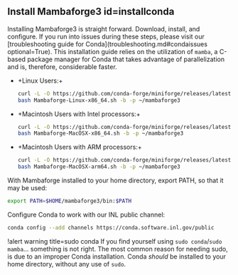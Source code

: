 ## Install Mambaforge3 id=installconda

Installing Mambaforge3 is straight forward. Download, install, and configure. If you run into issues during these steps, please visit our [troubleshooting guide for Conda](troubleshooting.md#condaissues optional=True). This installation
guide relies on the utilization of `mamba`, a C-based package manager for Conda that takes advantage of parallelization
and is, therefore, considerable faster.   

- +Linux Users:+

  ```bash
  curl -L -O https://github.com/conda-forge/miniforge/releases/latest/download/Mambaforge-Linux-x86_64.sh
  bash Mambaforge-Linux-x86_64.sh -b -p ~/mambaforge3
  ```

- +Macintosh Users with Intel processors:+

  ```bash
  curl -L -O https://github.com/conda-forge/miniforge/releases/latest/download/Mambaforge-MacOSX-x86_64.sh
  bash Mambaforge-MacOSX-x86_64.sh -b -p ~/mambaforge3
  ```

- +Macintosh Users with ARM processors:+

  ```bash
  curl -L -O https://github.com/conda-forge/miniforge/releases/latest/download/Mambaforge-MacOSX-arm64.sh
  bash Mambaforge-MacOSX-arm64.sh -b -p ~/mambaforge3
  ```

With Mambaforge installed to your home directory, export PATH, so that it may be used:

```bash
export PATH=$HOME/mambaforge3/bin:$PATH
```

Configure Conda to work with our INL public channel:

```bash
conda config --add channels https://conda.software.inl.gov/public
```

!alert warning title=sudo conda
If you find yourself using `sudo conda`/`sudo mamba`... something is not right. The most common reason for needing sudo, is due to an improper Conda installation. Conda *should* be installed to your home directory, without any use of `sudo`.

